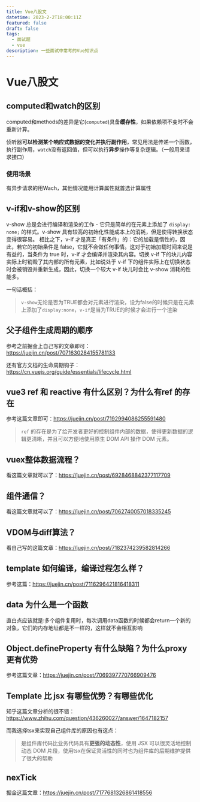 ```yaml
---
title: Vue八股文
datetime: 2023-2-2T18:00:11Z
featured: false
draft: false
tags:
  - 面试题
  - vue
description: 一些面试中常考的Vue知识点
---
```

# Vue八股文

## computed和watch的区别

computed和methods的差异是它(`computed`)具备**缓存性**，如果依赖项不变时不会重新计算。

侦听器**可以检测某个响应式数据的变化并执行副作用**，常见用法是传递一个函数，执行副作用，`watch`没有返回值，但可以执行**异步**操作等复杂逻辑。（一般用来请求接口）

### 使用场景

有异步请求的用Wach，其他情况能用计算属性就首选计算属性

## v-if和v-show的区别

v-show 总是会进行编译和渲染的工作 - 它只是简单的在元素上添加了 `display: none;` 的样式。v-show 具有较高的初始化性能成本上的消耗，但是使得转换状态变得很容易。 相比之下，v-if 才是真正「有条件」的：它的加载是惰性的，因此，若它的初始条件是 false，它就不会做任何事情。这对于初始加载时间来说是有益的，当条件为 true 时，v-if 才会编译并渲染其内容。切换 v-if 下的块儿内容实际上时销毁了其内部的所有元素，比如说处于 v-if 下的组件实际上在切换状态时会被销毁并重新生成，因此，切换一个较大 v-if 块儿时会比 v-show 消耗的性能多。

一句话概括：

> `v-show`无论是否为TRUE都会对元素进行渲染，设为false的时候只是在元素上添加了`display:none`，`v-if`是当为TRUE的时候才会进行一个渲染

## 父子组件生成周期的顺序

参考之前掘金上自己写的文章即可：https://juejin.cn/post/7071630284155781133

还有官方文档的生命周期钩子：https://cn.vuejs.org/guide/essentials/lifecycle.html

## vue3 ref 和 reactive 有什么区别？为什么有ref 的存在

参考这篇文章即可：https://juejin.cn/post/7192994086255591480

> `ref` 的存在是为了给开发者更好的控制组件内部的数据，使得更新数据的逻辑更清晰，并且可以方便地使用原生 DOM API 操作 DOM 元素。

## vuex整体数据流程？

看这篇文章就可以了：https://juejin.cn/post/6928468842377117709

## 组件通信？

看这篇文章就可以了：https://juejin.cn/post/7062740057018335245

## VDOM与diff算法？

看自己写的这篇文章：https://juejin.cn/post/7182374239582814266

## template 如何编译，编译过程怎么样？

参考这篇：https://juejin.cn/post/7116296421816418311

## data 为什么是一个函数

直白点应该就是:多个组件复用时，每次调用data函数的时候都会return一个新的对象，它们的内存地址都是不一样的，这样就不会相互影响

## Object.defineProperty 有什么缺陷？为什么proxy 更有优势

参考这篇文章：https://juejin.cn/post/7069397770766909476

## Template 比 jsx 有哪些优势？有哪些优化

知乎这篇文章分析的很不错：https://www.zhihu.com/question/436260027/answer/1647182157

而我选择tsx来实现自己组件库的原因也有这点：

> 是组件库代码比业务代码具有**更强的动态性**，使用 JSX 可以很灵活地控制动态 DOM 片段，使用tsx在保证灵活性的同时也为组件库的后期维护提供了很大的帮助

## nexTick

掘金这篇文章：https://juejin.cn/post/7177681326861418556

